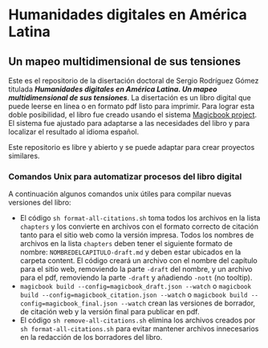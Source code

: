 # Humanidades digitales en América Latina
## Un mapeo multidimensional de sus tensiones

Este es el repositorio de la disertación doctoral de Sergio Rodríguez Gómez titulada ***Humanidades digitales en América Latina. Un mapeo multidimensional de sus tensiones***. La disertación es un libro digital que puede leerse en línea o en formato pdf listo para imprimir. Para lograr esta doble posibilidad, el libro fue creado usando el sistema <a href="https://github.com/magicbookproject/magicbook" target="_blank">Magicbook project</a>. El sistema fue ajustado para adaptarse a las necesidades del libro y para localizar el resultado al idioma español.

Este repositorio es libre y abierto y se puede adaptar para crear proyectos similares.

### Comandos Unix para automatizar procesos del libro digital

A continuación algunos comandos unix útiles para compilar nuevas versiones del libro:

- El código `sh format-all-citations.sh` toma todos los archivos en la lista `chapters` y los convierte en archivos con el formato correcto de citación tanto para el sitio web como la versión impresa. Todos los nombres de archivos en la lista `chapters` deben tener el siguiente formato de nombre: `NOMBREDELCAPITULO-draft.md` y deben estar ubicados en la carpeta content. El código creará un archivo con el nombre del capítulo para el sitio web, removiendo la parte `-draft` del nombre, y un archivo para el pdf, removiendo la parte `-draft` y añadiendo `-nott` (no tooltip).
- `magicbook build --config=magicbook_draft.json --watch` o `magicbook build --config=magicbook_citation.json --watch` o `magicbook build --config=magicbook_final.json --watch` crean las versiones de borrador, de citación web y la versión final para publicar en pdf.
- El código `sh remove-all-citations.sh` elimina los archivos creados por `sh format-all-citations.sh` para evitar mantener archivos innecesarios en la redacción de los borradores del libro.